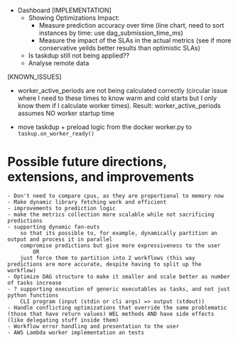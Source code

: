 - Dashboard
    [IMPLEMENTATION]
    - Showing Optimizations Impact:
        - Measure prediction accuracy over time (line chart, need to sort instances by time: use dag_submission_time_ms)
        - Measure the impact of the SLAs in the actual metrics (see if more conservative yeilds better results than optimistic SLAs)
    - Is taskdup still not being applied??
    - Analyse remote data

[KNOWN_ISSUES]
- worker_active_periods are not being calculated correctly (circular issue where I need to these times to know warm and cold starts but I only know them if I calculate worker times). Result: worker_active_periods assumes NO worker startup time

- move taskdup + preload logic from the docker worker.py to `taskup.on_worker_ready()`

# Possible future directions, extensions, and improvements
    - Don't need to compare cpus, as they are proportional to memory now
    - Make dynamic library fetching work and efficient
    - improvements to prediction logic
    - make the metrics collection more scalable while not sacrificing predictions
    - supporting dynamic fan-outs
        so that its possible to, for example, dynamically partition an output and process it in parallel
        compromise predictions but give more expressiveness to the user 
            OR
        just force them to partition into 2 workflows (this way predictions are more accurate, despite having to split up the workflow)
    - Optimize DAG structure to make it smaller and scale better as number of tasks increase
    - ? supporting execution of generic executables as tasks, and not just python functions
        CLI program (input (stdin or cli args) => output (stdout))
    - Handle conflicting optimizations that override the same problematic (those that have return values) WEL methods AND have side effects (like delegating stuff inside them)
    - Workflow error handling and presentation to the user
    - AWS Lambda worker implementation an tests